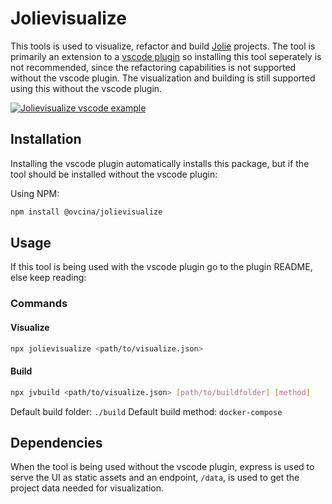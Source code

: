 # Jolievisualize

This tools is used to visualize, refactor and build [Jolie](https://www.jolie-lang.org) projects. The tool is primarily an extension to a [vscode plugin](https://www.google.com) so installing this tool seperately is not recommended, since the refactoring capabilities is not supported without the vscode plugin. The visualization and building is still supported using this without the vscode plugin.

[![Jolievisualize vscode example](https://i.imgur.com/KlO4bKw.png)](https://imgur.com/KlO4bKw)

## Installation

Installing the vscode plugin automatically installs this package, but if the tool should be installed without the vscode plugin:

Using NPM:

```bash
npm install @ovcina/jolievisualize
```

## Usage

If this tool is being used with the vscode plugin go to the plugin README, else keep reading:

### Commands

#### Visualize

```bash
npx jolievisualize <path/to/visualize.json>
```

#### Build

```bash
npx jvbuild <path/to/visualize.json> [path/to/buildfolder] [method]
```

Default build folder: `./build`
Default build method: `docker-compose`

## Dependencies

When the tool is being used without the vscode plugin, express is used to serve the UI as static assets and an endpoint, `/data`, is used to get the project data needed for visualization.
